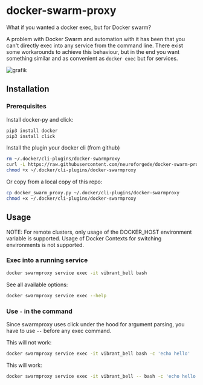 # docker-swarm-proxy

What if you wanted a docker exec, but for Docker swarm?

A problem with Docker Swarm and automation with it has been that you can't directly exec into any service from the command line. There exist some workarounds to achieve this behaviour, but in the end you want something similar and as convenient as `docker exec` but for services.

![grafik](https://github.com/neuroforgede/docker-swarm-proxy/assets/719760/e40aae96-1b0f-4193-8f7e-1054b5db6a6e)

## Installation

### Prerequisites

Install docker-py and click:

```bash
pip3 install docker
pip3 install click
```

Install the plugin your docker cli (from github)

```bash
rm ~/.docker/cli-plugins/docker-swarmproxy
curl -L https://raw.githubusercontent.com/neuroforgede/docker-swarm-proxy/master/docker_swarm_proxy.py -o ~/.docker/cli-plugins/docker-swarmproxy
chmod +x ~/.docker/cli-plugins/docker-swarmproxy
```

Or copy from a local copy of this repo:

```bash
cp docker_swarm_proxy.py ~/.docker/cli-plugins/docker-swarmproxy
chmod +x ~/.docker/cli-plugins/docker-swarmproxy
```

## Usage

NOTE: For remote clusters, only usage of the DOCKER_HOST environment variable is supported. Usage of Docker Contexts for switching environments is not supported.

### Exec into a running service

```bash
docker swarmproxy service exec -it vibrant_bell bash
```

See all available options:

```bash
docker swarmproxy service exec --help
```

### Use `-` in the command

Since swarmproxy uses click under the hood for argument parsing, you have to use `--` before any exec command.

This will not work:

```bash
docker swarmproxy service exec -it vibrant_bell bash -c 'echo hello'
```

This will work:

```bash
docker swarmproxy service exec -it vibrant_bell -- bash -c 'echo hello'
```
